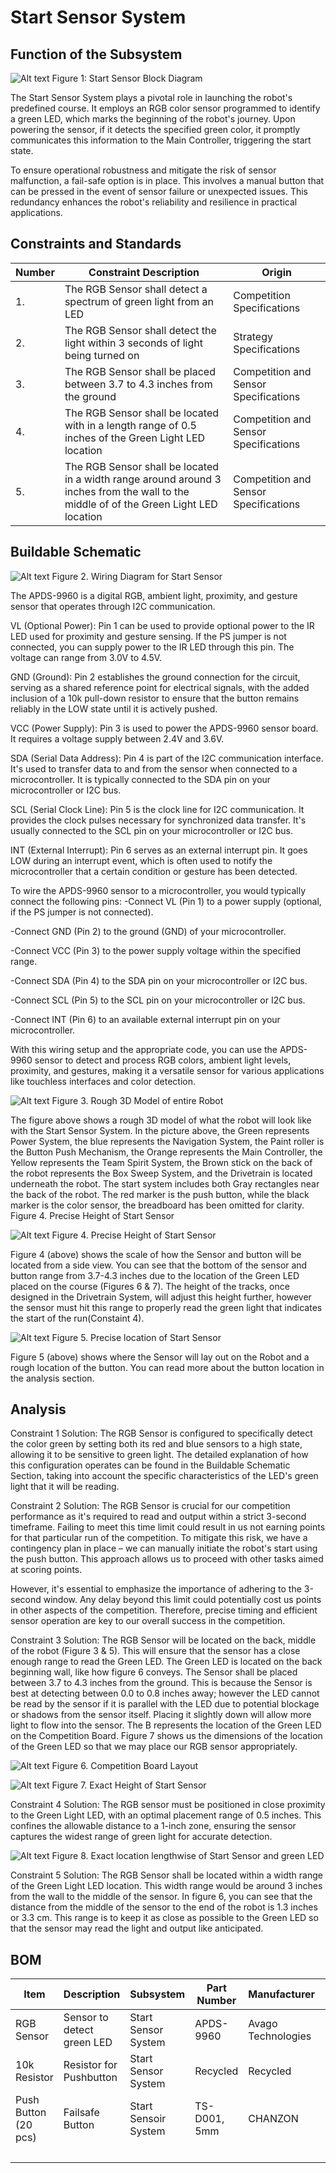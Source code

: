 # Start Sensor System

## Function of the Subsystem

![Alt text](https://github.com/cebttu/CapstoneTeam1/blob/CazBilbrey-StartSensor-SignOff/Documentation/Signoffs/Start%20Sensor/Start%20Block%20Diagram.png)
Figure 1: Start Sensor Block Diagram

The Start Sensor System plays a pivotal role in launching the robot's predefined course. It employs an RGB color sensor programmed to identify a green LED, which marks the beginning of the robot's journey. Upon powering the sensor, if it detects the specified green color, it promptly communicates this information to the Main Controller, triggering the start state.

To ensure operational robustness and mitigate the risk of sensor malfunction, a fail-safe option is in place. This involves a manual button that can be pressed in the event of sensor failure or unexpected issues. This redundancy enhances the robot's reliability and resilience in practical applications.


## Constraints and Standards

| Number | Constraint Description | Origin |
|--------|------------------------|--------|
| 1. | The RGB Sensor shall detect a spectrum of green light from an LED | Competition Specifications |
| 2. | The RGB Sensor shall detect the light within 3 seconds of light being turned on | Strategy Specifications |
| 3. | The RGB Sensor shall be placed between 3.7 to 4.3 inches from the ground | Competition and Sensor Specifications |
| 4. | The RGB Sensor shall be located with in a length range of 0.5 inches of the Green Light LED location | Competition and Sensor Specifications |
| 5. | The RGB Sensor shall be located in a width range around around 3 inches from the wall to the middle of of the Green Light LED location | Competition and Sensor Specifications |

## Buildable Schematic

![Alt text](https://github.com/cebttu/CapstoneTeam1/blob/CazBilbrey-StartSensor-SignOff/Documentation/Signoffs/Start%20Sensor/wiring%20diagram%20for%20Start%20sensor.png)
Figure 2. Wiring Diagram for Start Sensor

The APDS-9960 is a digital RGB, ambient light, proximity, and gesture sensor that operates through I2C communication. 

VL (Optional Power): Pin 1 can be used to provide optional power to the IR LED used for proximity and gesture sensing. If the PS jumper is not connected, you can supply power to the IR LED through this pin. The voltage can range from 3.0V to 4.5V. 

GND (Ground): Pin 2 establishes the ground connection for the circuit, serving as a shared reference point for electrical signals, with the added inclusion of a 10k pull-down resistor to ensure that the button remains reliably in the LOW state until it is actively pushed.

VCC (Power Supply): Pin 3 is used to power the APDS-9960 sensor board. It requires a voltage supply between 2.4V and 3.6V. 

SDA (Serial Data Address): Pin 4 is part of the I2C communication interface. It's used to transfer data to and from the sensor when connected to a microcontroller. It is typically connected to the SDA pin on your microcontroller or I2C bus. 

SCL (Serial Clock Line): Pin 5 is the clock line for I2C communication. It provides the clock pulses necessary for synchronized data transfer. It's usually connected to the SCL pin on your microcontroller or I2C bus. 

INT (External Interrupt): Pin 6 serves as an external interrupt pin. It goes LOW during an interrupt event, which is often used to notify the microcontroller that a certain condition or gesture has been detected. 

To wire the APDS-9960 sensor to a microcontroller, you would typically connect the following pins: -Connect VL (Pin 1) to a power supply (optional, if the PS jumper is not connected). 

-Connect GND (Pin 2) to the ground (GND) of your microcontroller. 

-Connect VCC (Pin 3) to the power supply voltage within the specified range. 

-Connect SDA (Pin 4) to the SDA pin on your microcontroller or I2C bus. 

-Connect SCL (Pin 5) to the SCL pin on your microcontroller or I2C bus. 

-Connect INT (Pin 6) to an available external interrupt pin on your microcontroller. 

With this wiring setup and the appropriate code, you can use the APDS-9960 sensor to detect and process RGB colors, ambient light levels, proximity, and gestures, making it a versatile sensor for various applications like touchless interfaces and color detection.

![Alt text](https://github.com/cebttu/CapstoneTeam1/blob/CazBilbrey-StartSensor-SignOff/Documentation/Signoffs/Start%20Sensor/3D%20Model%20Top-Side.png)
Figure 3. Rough 3D Model of entire Robot

The figure above shows a rough 3D model of what the robot will look like with the Start Sensor System. In the picture above, the Green represents Power System, the blue represents the Navigation System, the Paint roller is the Button Push Mechanism, the Orange represents the Main Controller, the Yellow represents the Team Spirit System, the Brown stick on the back of the robot represents the Box Sweep System, and the Drivetrain is located underneath the robot. The start system includes both Gray rectangles near the back of the robot. The red marker is the push button, while the black marker is the color sensor, the breadboard has been omitted for clarity.
Figure 4. Precise Height of Start Sensor

![Alt text](https://github.com/cebttu/CapstoneTeam1/blob/CazBilbrey-StartSensor-SignOff/Documentation/Signoffs/Start%20Sensor/3D%20Model%20Side.jpg)
Figure 4. Precise Height of Start Sensor

Figure 4 (above) shows the scale of how the Sensor and button will be located from a side view. You can see that the bottom of the sensor and button range from 3.7-4.3 inches due to the location of the Green LED placed on the course (Figures 6 & 7). The height of the tracks, once designed in the Drivetrain System, will adjust this height further, however the sensor must hit this range to properly read the green light that indicates the start of the run(Constaint 4).

![Alt text](https://github.com/cebttu/CapstoneTeam1/blob/CazBilbrey-StartSensor-SignOff/Documentation/Signoffs/Start%20Sensor/3D%20Model%20Top.png)
Figure 5. Precise location of Start Sensor

Figure 5 (above) shows where the Sensor will lay out on the Robot and a rough location of the button. You can read more about the button location in the analysis section. 

## Analysis

Constraint 1 Solution:  The RGB Sensor is configured to specifically detect the color green by setting both its red and blue sensors to a high state, allowing it to be sensitive to green light. The detailed explanation of how this configuration operates can be found in the Buildable Schematic Section, taking into account the specific characteristics of the LED's green light that it will be reading.

Constraint 2 Solution: The RGB Sensor is crucial for our competition performance as it's required to read and output within a strict 3-second timeframe. Failing to meet this time limit could result in us not earning points for that particular run of the competition. To mitigate this risk, we have a contingency plan in place – we can manually initiate the robot's start using the push button. This approach allows us to proceed with other tasks aimed at scoring points.

However, it's essential to emphasize the importance of adhering to the 3-second window. Any delay beyond this limit could potentially cost us points in other aspects of the competition. Therefore, precise timing and efficient sensor operation are key to our overall success in the competition.

Constraint 3 Solution: The RGB Sensor will be located on the back, middle of the robot (Figure 3 & 5). This will ensure that the sensor has a close enough range to read the Green LED. The Green LED is located on the back beginning wall, like how figure 6 conveys. The Sensor shall be placed between 3.7 to 4.3 inches from the ground. This is because the Sensor is best at detecting between 0.0 to 0.8 inches away; however the LED cannot be read by the sensor if it is parallel with the LED due to potential blockage or shadows from the sensor itself. Placing it slightly down will allow more light to flow into the sensor. The B represents the location of the Green LED on the Competition Board. Figure 7 shows us the dimensions of the location of the Green LED so that we may place our RGB sensor appropriately.

![Alt text](https://github.com/cebttu/CapstoneTeam1/blob/CazBilbrey-StartSensor-SignOff/Documentation/Signoffs/Start%20Sensor/Board%20Diagram.png)
Figure 6. Competition Board Layout  

![Alt text](https://github.com/cebttu/CapstoneTeam1/blob/CazBilbrey-StartSensor-SignOff/Documentation/Signoffs/Start%20Sensor/Board%20Diagram%202.png)
Figure 7. Exact Height of Start Sensor

Constraint 4 Solution: The RGB sensor must be positioned in close proximity to the Green Light LED, with an optimal placement range of 0.5 inches. This confines the allowable distance to a 1-inch zone, ensuring the sensor captures the widest range of green light for accurate detection.

![Alt text](https://github.com/cebttu/CapstoneTeam1/blob/CazBilbrey-StartSensor-SignOff/Documentation/Signoffs/Start%20Sensor/3D%20Model%20Top%202.png)
Figure 8. Exact location lengthwise of Start Sensor and green LED

Constraint 5 Solution: The RGB Sensor shall be located within a width range of the Green Light LED location. This width range would be around 3 inches from the wall to the middle of the sensor. In figure 6, you can see that the distance from the middle of the sensor to the end of the robot is 1.3 inches or 3.3 cm. This range is to keep it as close as possible to the Green LED so that the sensor may read the light and output like anticipated. 

## BOM

| Item | Description | Subsystem | Part Number | Manufacturer | Quantity | Price | Total Price |
|------|-------------|-----------|-------------|--------------|----------|-------|-------------|
| RGB Sensor | Sensor to detect green LED | Start Sensor System | APDS-9960 | Avago Technologies | 1 | $7.50 | $7.50 |
| 10k Resistor| Resistor for Pushbutton | Start Sensor System | Recycled | Recycled | 1 | $0.00 | $0.00 |
| Push Button (20 pcs) | Failsafe Button | Start Sensoir System | TS-D001, 5mm | CHANZON | 1 pk | $4.99 | $4.99 | 
| | | | | | | | $12.49 |
